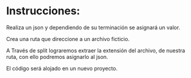 # Instrucciones:

Realiza un json y dependiendo de su terminación se asignará un valor.

Crea una ruta que direccione a un archivo ficticio.

A Través de split lograremos extraer la extensión del archivo, de nuestra ruta, con ello podremos asignarlo al json. 

El código será alojado en un nuevo proyecto.
